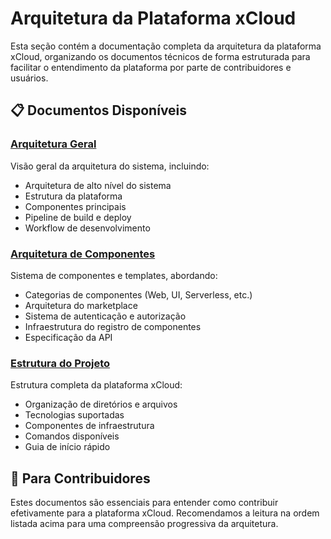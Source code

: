 # Arquitetura da Plataforma xCloud

Esta seção contém a documentação completa da arquitetura da plataforma xCloud, organizando os documentos técnicos de forma estruturada para facilitar o entendimento da plataforma por parte de contribuidores e usuários.

## 📋 Documentos Disponíveis

### [Arquitetura Geral](./arquitetura.md)
Visão geral da arquitetura do sistema, incluindo:
- Arquitetura de alto nível do sistema
- Estrutura da plataforma
- Componentes principais 
- Pipeline de build e deploy
- Workflow de desenvolvimento

### [Arquitetura de Componentes](./arquitetura-de-componentes.md)
Sistema de componentes e templates, abordando:
- Categorias de componentes (Web, UI, Serverless, etc.)
- Arquitetura do marketplace
- Sistema de autenticação e autorização
- Infraestrutura do registro de componentes
- Especificação da API

### [Estrutura do Projeto](./estrutura-do-projeto.md)
Estrutura completa da plataforma xCloud:
- Organização de diretórios e arquivos
- Tecnologias suportadas
- Componentes de infraestrutura
- Comandos disponíveis
- Guia de início rápido

## 🎯 Para Contribuidores

Estes documentos são essenciais para entender como contribuir efetivamente para a plataforma xCloud. Recomendamos a leitura na ordem listada acima para uma compreensão progressiva da arquitetura.
